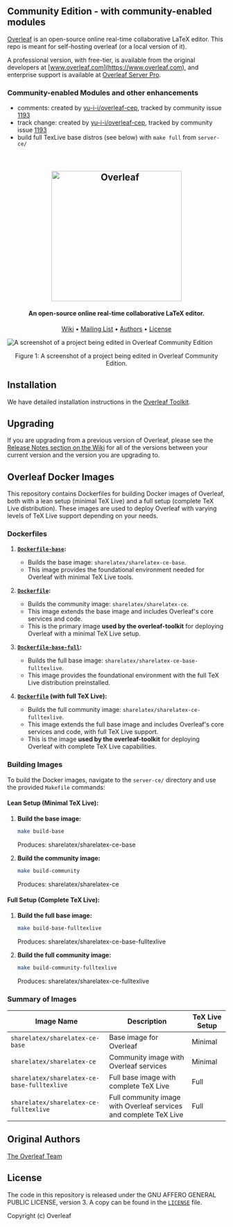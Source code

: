 ## Community Edition - with community-enabled modules

[Overleaf](https://www.overleaf.com) is an open-source online real-time collaborative LaTeX editor. This repo is meant for self-hosting overleaf (or a local version of it).

A professional version, with free-tier, is available from the original developers at [www.overleaf.com](https://www.overleaf.com), and enterprise support is available at [Overleaf Server Pro](https://www.overleaf.com/for/enterprises).

### Community-enabled Modules and other enhancements
* comments: created by [yu-i-i/overleaf-cep](https://github.com/yu-i-i/overleaf-cep), tracked by community issue [1193](https://github.com/overleaf/overleaf/issues/1193)
* track change: created by [yu-i-i/overleaf-cep](https://github.com/yu-i-i/overleaf-cep), tracked by community issue [1193](https://github.com/overleaf/overleaf/issues/1193)
* build full TexLive base distros (see below) with `make full` from `server-ce/` 

<h2 align="center">
  <br>
  <a href="https://www.overleaf.com"><img src="doc/logo.png" alt="Overleaf" width="300"></a>
</h2>

<h4 align="center">An open-source online real-time collaborative LaTeX editor.</h4>

<p align="center">
  <a href="https://github.com/overleaf/overleaf/wiki">Wiki</a> •
  <a href="https://mailchi.mp/overleaf.com/community-edition-and-server-pro">Mailing List</a> •
  <a href="#authors">Authors</a> •
  <a href="#license">License</a>
</p>

<img src="doc/screenshot.png" alt="A screenshot of a project being edited in Overleaf Community Edition">
<p align="center">
  Figure 1: A screenshot of a project being edited in Overleaf Community Edition.
</p>

## Installation

We have detailed installation instructions in the [Overleaf Toolkit](https://github.com/overleaf/toolkit/).

## Upgrading

If you are upgrading from a previous version of Overleaf, please see the [Release Notes section on the Wiki](https://github.com/overleaf/overleaf/wiki#release-notes) for all of the versions between your current version and the version you are upgrading to.

## Overleaf Docker Images

This repository contains Dockerfiles for building Docker images of Overleaf, both with a lean setup (minimal TeX Live) and a full setup (complete TeX Live distribution). These images are used to deploy Overleaf with varying levels of TeX Live support depending on your needs.

### Dockerfiles
1. **[`Dockerfile-base`](server-ce/Dockerfile-base):**
   - Builds the base image: `sharelatex/sharelatex-ce-base`.
   - This image provides the foundational environment needed for Overleaf with minimal TeX Live tools.

2. **[`Dockerfile`](server-ce/Dockerfile):**
   - Builds the community image: `sharelatex/sharelatex-ce`.
   - This image extends the base image and includes Overleaf's core services and code.
   - This is the primary image **used by the overleaf-toolkit** for deploying Overleaf with a minimal TeX Live setup.

3. **[`Dockerfile-base-full`](server-ce/Dockerfile-base-full):**
   - Builds the full base image: `sharelatex/sharelatex-ce-base-fulltexlive`.
   - This image provides the foundational environment with the full TeX Live distribution preinstalled.

4. **[`Dockerfile`](server-ce/Dockerfile) (with full TeX Live):**
   - Builds the full community image: `sharelatex/sharelatex-ce-fulltexlive`.
   - This image extends the full base image and includes Overleaf's core services and code, with full TeX Live support.
   - This is the image **used by the overleaf-toolkit** for deploying Overleaf with complete TeX Live capabilities.

### Building Images

To build the Docker images, navigate to the `server-ce/` directory and use the provided `Makefile` commands:

#### Lean Setup (Minimal TeX Live):
1. **Build the base image:**
    ```bash
    make build-base
    ```
    Produces: sharelatex/sharelatex-ce-base

2. **Build the community image:**
    ```bash
    make build-community
    ```

    Produces: sharelatex/sharelatex-ce

#### Full Setup (Complete TeX Live):

1. **Build the full base image:**
    ```bash
    make build-base-fulltexlive
    ```

    Produces: sharelatex/sharelatex-ce-base-fulltexlive

2. **Build the full community image:**
    ```bash
    make build-community-fulltexlive
    ```

    Produces: sharelatex/sharelatex-ce-fulltexlive

### Summary of Images

| Image Name                                | Description                                | TeX Live Setup  |
|-------------------------------------------|--------------------------------------------|------------------|
| `sharelatex/sharelatex-ce-base`           | Base image for Overleaf                   | Minimal          |
| `sharelatex/sharelatex-ce`                | Community image with Overleaf services    | Minimal          |
| `sharelatex/sharelatex-ce-base-fulltexlive`| Full base image with complete TeX Live    | Full             |
| `sharelatex/sharelatex-ce-fulltexlive`    | Full community image with Overleaf services and complete TeX Live | Full |


## Original Authors

[The Overleaf Team](https://www.overleaf.com/about)

## License

The code in this repository is released under the GNU AFFERO GENERAL PUBLIC LICENSE, version 3. A copy can be found in the [`LICENSE`](LICENSE) file.

Copyright (c) Overleaf
